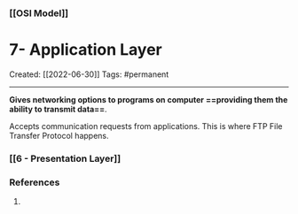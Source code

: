 ### [[OSI Model]]

# 7- Application Layer
Created:  [[2022-06-30]]
Tags: #permanent 

---
**Gives networking options to programs on computer 
==providing them the ability to transmit data==**. 


Accepts communication requests from applications. 
This is where FTP File Transfer Protocol happens.



### [[6 - Presentation Layer]]












### References
1. 